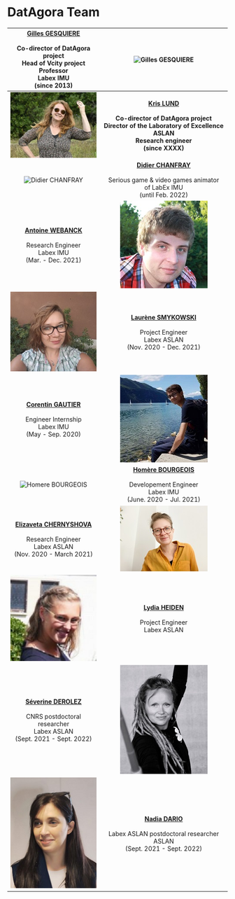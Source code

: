 # DatAgora Team


| **[Gilles GESQUIERE]()** <br><br>Co-director of DatAgora project <br>Head of Vcity project <br>Professor<br> Labex IMU <br> (since 2013)| ![Gilles GESQUIERE](Team/FICHIER#center)|
| :-----: | :---:|
|![Kris LUND](Team/KLU.jpg#center)| **[Kris LUND](http://www.icar.cnrs.fr/membre/klund/ ) <br><br>Co-director of DatAgora project <br> Director of the Laboratory of Excellence ASLAN <br>Research engineer <br> (since XXXX)**
|![Didier CHANFRAY](Team/FICHIER#center)| **[Didier CHANFRAY]()** <br><br>Serious game & video games animator <br>of LabEx IMU <br>(until Feb. 2022)|
| **[Antoine WEBANCK](http://webanck.fr/)** <br><br>Research Engineer <br> Labex IMU <br>(Mar. - Dec. 2021)| ![Antoine WEBANCK](Team/AWE.jpg#center)|
|![Laurene SMYKOWSKI](Team/LSM.jpg#center)| **[Laurène SMYKOWSKI](https://www.linkedin.com/in/laurene-smykowski-552a05a8/)** <br><br>Project Engineer <br>Labex ASLAN <br>(Nov. 2020 - Dec. 2021) |
|**[Corentin GAUTIER](https://github.com/CorentinGaut)** <br><br>Engineer Internship <br> Labex IMU<br>(May - Sep. 2020)| ![CorentinGAUTIER](Team/CGA.jpg#center)|
|![Homere BOURGEOIS](Team/FICHIER#center)| **[Homère BOURGEOIS]()** <br><br>Developement Engineer <br> Labex IMU<br>(June. 2020 - Jul. 2021)|
|**[Elizaveta CHERNYSHOVA](https://www.linkedin.com/in/echernys/)** <br><br>Research Engineer <br> Labex ASLAN <br> (Nov. 2020 - March 2021) |![Elizaveta CHERNYSHOVA](Team/ECH.jpg#center)|
![Lydia HEIDEN](Team/LHE.jpg#center)|**[Lydia HEIDEN](http://www.icar.cnrs.fr/membre/lheiden/)** <br><br>Project Engineer <br> Labex ASLAN|
|**[Séverine DEROLEZ](https://www.linkedin.com/in/s%C3%A9verine-derolez-494852129/)** <br><br>CNRS postdoctoral researcher<br> Labex ASLAN <br> (Sept. 2021 - Sept. 2022) |![Séverine DEROLEZ](Team/SDE.jpg#center)|
|![Nadia DARIO](Team/NDA.jpeg#center)|**[Nadia DARIO](https://www.researchgate.net/profile/Nadia-Dario-2)** <br><br>Labex ASLAN postdoctoral researcher<br> ASLAN <br> (Sept. 2021 - Sept. 2022) |
